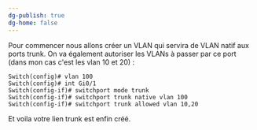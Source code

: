 ```yaml
---
dg-publish: true
dg-home: false
---
```

Pour commencer nous allons créer un VLAN qui servira de VLAN natif aux ports trunk. On va également autoriser les VLANs à passer par ce port (dans mon cas c'est les vlan 10 et  20) : 
```IOS
Switch(config)# vlan 100
Switch(config)# int Gi0/1
Switch(config-if)# switchport mode trunk
Switch(config-if)# switchport trunk native vlan 100
Switch(config-if)# switchport trunk allowed vlan 10,20
```

Et voila votre lien trunk est enfin créé.